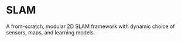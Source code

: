 # SLAM
A from-scratch, modular 2D SLAM framework with dynamic choice of sensors, maps, and learning models.
